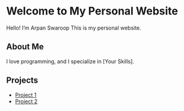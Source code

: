 # Welcome to My Personal Website

Hello! I’m Arpan Swaroop This is my personal website.

## About Me

I love programming, and I specialize in [Your Skills].

## Projects

- [Project 1](https://github.com/your-username/project1)
- [Project 2](https://github.com/your-username/project2)

